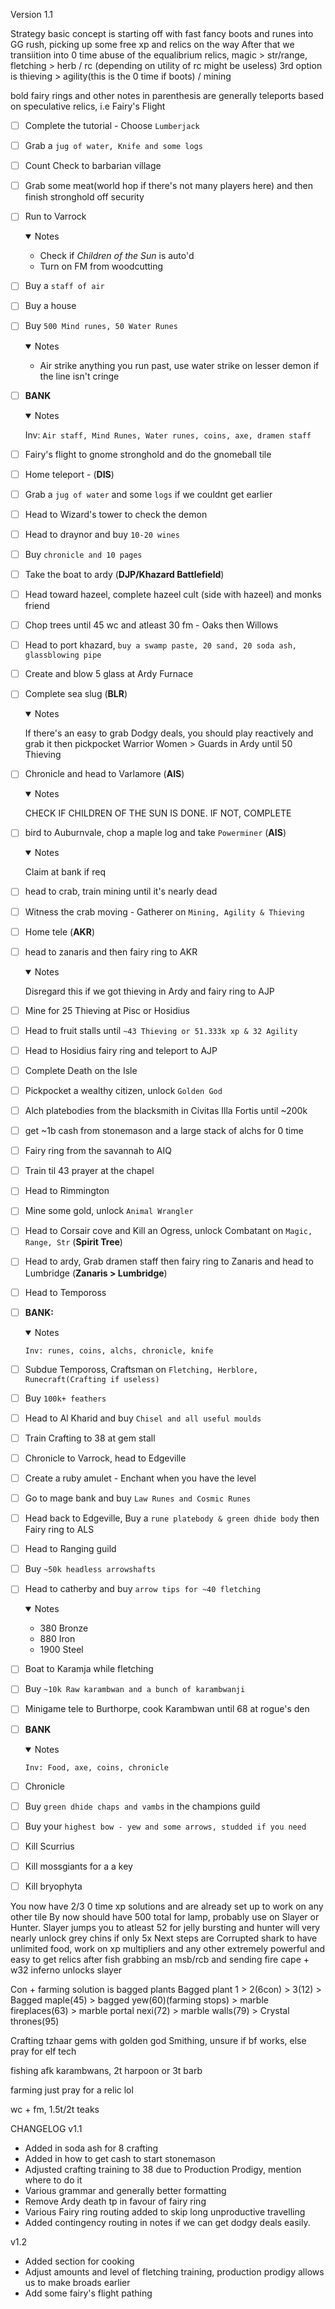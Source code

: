 Version 1.1

Strategy basic concept is starting off with fast fancy boots and runes into GG rush, picking up some free xp and relics on the way
After that we transiition into 0 time abuse of the equalibrium relics, magic > str/range, fletching > herb / rc (depending on utility of rc might be useless) 3rd option is thieving > agility(this is the 0 time if boots) / mining

bold fairy rings and other notes in parenthesis are generally teleports based on speculative relics, i.e Fairy's Flight

- [ ] Complete the tutorial - Choose `Lumberjack`
- [ ] Grab a `jug of water, Knife and some logs`
- [ ] Count Check to barbarian village
- [ ] Grab some meat(world hop if there's not many players here) and then finish stronghold off security
- [ ] Run to Varrock
  <details open>
  <summary>Notes</summary>

  - Check if _Children of the Sun_ is auto'd
  - Turn on FM from woodcutting

  </details>

- [ ] Buy a `staff of air`
- [ ] Buy a house
- [ ] Buy `500 Mind runes, 50 Water Runes`
  <details open>
  <summary>Notes</summary>

  - Air strike anything you run past, use water strike on lesser demon if the line isn't cringe

  </details>

- [ ] **BANK**
  <details open>
  <summary>Notes</summary>

  Inv: `Air staff, Mind Runes, Water runes, coins, axe, dramen staff`

  </details>

- [ ] Fairy's flight to gnome stronghold and do the gnomeball tile
- [ ] Home teleport - (**DIS**)
- [ ] Grab a `jug of water` and some `logs` if we couldnt get earlier
- [ ] Head to Wizard's tower to check the demon
- [ ] Head to draynor and buy `10-20 wines`
- [ ] Buy `chronicle and 10 pages`
- [ ] Take the boat to ardy (**DJP/Khazard Battlefield**)
- [ ] Head toward hazeel, complete hazeel cult (side with hazeel) and monks friend
- [ ] Chop trees until 45 wc and atleast 30 fm - Oaks then Willows
- [ ] Head to port khazard, `buy a swamp paste, 20 sand, 20 soda ash, glassblowing pipe`
- [ ] Create and blow 5 glass at Ardy Furnace
- [ ] Complete sea slug (**BLR**)
  <details open>
  <summary>Notes</summary>

  If there's an easy to grab Dodgy deals, you should play reactively and grab it then pickpocket Warrior Women > Guards in Ardy until 50 Thieving

  </details>

- [ ] Chronicle and head to Varlamore (**AIS**)
  <details open>
  <summary>Notes</summary>

  CHECK IF CHILDREN OF THE SUN IS DONE. IF NOT, COMPLETE

  </details>

- [ ] bird to Auburnvale, chop a maple log and take `Powerminer` (**AIS**)
  <details open>
  <summary>Notes</summary>

  Claim at bank if req

  </details>

- [ ] head to crab, train mining until it's nearly dead
- [ ] Witness the crab moving - Gatherer on `Mining, Agility & Thieving`
- [ ] Home tele (**AKR**)
- [ ] head to zanaris and then fairy ring to AKR
  <details open>
  <summary>Notes</summary>

  Disregard this if we got thieving in Ardy and fairy ring to AJP

  </details>

- [ ] Mine for 25 Thieving at Pisc or Hosidius
- [ ] Head to fruit stalls until `~43 Thieving or 51.333k xp & 32 Agility`
- [ ] Head to Hosidius fairy ring and teleport to AJP
- [ ] Complete Death on the Isle
- [ ] Pickpocket a wealthy citizen, unlock `Golden God`
- [ ] Alch platebodies from the blacksmith in Civitas Illa Fortis until ~200k
- [ ] get ~1b cash from stonemason and a large stack of alchs for 0 time
- [ ] Fairy ring from the savannah to AIQ
- [ ] Train til 43 prayer at the chapel
- [ ] Head to Rimmington
- [ ] Mine some gold, unlock `Animal Wrangler`
- [ ] Head to Corsair cove and Kill an Ogress, unlock Combatant on `Magic, Range, Str` (**Spirit Tree**)
- [ ] Head to ardy, Grab dramen staff then fairy ring to Zanaris and head to Lumbridge (**Zanaris > Lumbridge**)
- [ ] Head to Tempoross
- [ ] **BANK:**
  <details open>
  <summary>Notes</summary>

      Inv: runes, coins, alchs, chronicle, knife

  </details>

- [ ] Subdue Tempoross, Craftsman on `Fletching, Herblore, Runecraft(Crafting if useless)`
- [ ] Buy `100k+ feathers`
- [ ] Head to Al Kharid and buy `Chisel and all useful moulds`
- [ ] Train Crafting to 38 at gem stall
- [ ] Chronicle to Varrock, head to Edgeville
- [ ] Create a ruby amulet - Enchant when you have the level
- [ ] Go to mage bank and buy `Law Runes and Cosmic Runes`
- [ ] Head back to Edgeville, Buy a `rune platebody & green dhide body` then Fairy ring to ALS
- [ ] Head to Ranging guild
- [ ] Buy `~50k headless arrowshafts`
- [ ] Head to catherby and buy `arrow tips for ~40 fletching`
  <details open>
  <summary>Notes</summary>

  - 380 Bronze
  - 880 Iron
  - 1900 Steel

  </details>

- [ ] Boat to Karamja while fletching
- [ ] Buy `~10k Raw karambwan and a bunch of karambwanji`
- [ ] Minigame tele to Burthorpe, cook Karambwan until 68 at rogue's den
- [ ] **BANK**
  <details open>
  <summary>Notes</summary>

      Inv: Food, axe, coins, chronicle

  </details>

- [ ] Chronicle
- [ ] Buy `green dhide chaps and vambs` in the champions guild
- [ ] Buy your `highest bow - yew and some arrows, studded if you need`
- [ ] Kill Scurrius
- [ ] Kill mossgiants for a a key
- [ ] Kill bryophyta

You now have 2/3 0 time xp solutions and are already set up to work on any other tile
By now should have 500 total for lamp, probably use on Slayer or Hunter. Slayer jumps you to atleast 52 for jelly bursting and hunter will very nearly unlock grey chins if only 5x
Next steps are Corrupted shark to have unlimited food, work on xp multipliers and any other extremely powerful and easy to get relics
after fish grabbing an msb/rcb and sending fire cape + w32 inferno unlocks slayer

Con + farming solution is bagged plants
Bagged plant 1 > 2(6con) > 3(12) > Bagged maple(45) > bagged yew(60)(farming stops) > marble fireplaces(63) > marble portal nexi(72) > marble walls(79) > Crystal thrones(95)

Crafting tzhaar gems with golden god
Smithing, unsure if bf works, else pray for elf tech

fishing afk karambwans, 2t harpoon or 3t barb

farming just pray for a relic lol

wc + fm, 1.5t/2t teaks

CHANGELOG
v1.1

- Added in soda ash for 8 crafting
- Added in how to get cash to start stonemason
- Adjusted crafting training to 38 due to Production Prodigy, mention where to do it
- Various grammar and generally better formatting
- Remove Ardy death tp in favour of fairy ring
- Various Fairy ring routing added to skip long unproductive travelling
- Added contingency routing in notes if we can get dodgy deals easily.

v1.2

- Added section for cooking
- Adjust amounts and level of fletching training, production prodigy allows us to make broads earlier
- Add some fairy's flight pathing

